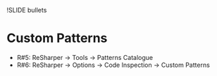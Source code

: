 !SLIDE bullets

# Custom Patterns #

* R#5: ReSharper -> Tools -> Patterns Catalogue
* R#6: ReSharper -> Options -> Code Inspection -> Custom Patterns
